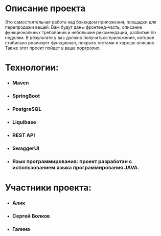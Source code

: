 # Описание проекта
Это самостоятельная работа над бэкендом приложения, площадки для перепродажи вещей. Вам будут даны фронтенд-часть, описание функциональных требований и небольшие рекомендации, разбитые по неделям. В результате у вас должно получиться приложение, которое стабильно реализует функционал, покрыто тестами и хорошо описано. 
Также этот проект пойдет в ваше портфолио.
# Технологии:
- ### Maven
- ### SpringBoot
- ### PostgreSQL
- ### Liquibase
- ### REST API
- ### SwaggerUI
- ### Язык программирования: проект разработан с использованием языка программирования JAVA.



# Участники проекта:
- ### Алик
- ### Сергей Волков
- ### Галина
